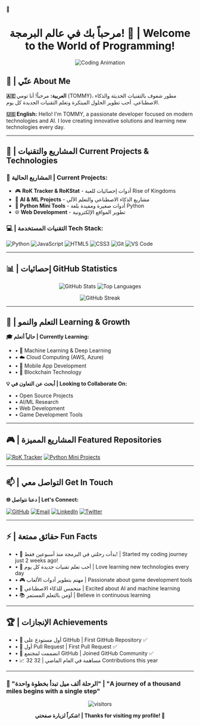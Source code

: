 👋

<div align="center">

# مرحباً بك في عالم البرمجة! 🌟 | Welcome to the World of Programming!

![Coding Animation](https://media.giphy.com/media/v1.Y2lkPTc5MGI3NjExdThsM2RpY3M4dWdlZnh2MGQzZnVubmw4bjIzazF4NjJjdjBjc3RjMiZlcD12c2FuaW0/gFuKsxrZnMmkh63rLB/giphy.gif)

</div>

## 🎯 | عنّي About Me

**🇦🇪 العربية:** مرحباً! أنا تومي (TOMMY)، مطور شغوف بالتقنيات الحديثة والذكاء الاصطناعي. أحب تطوير الحلول المبتكرة وتعلم التقنيات الجديدة كل يوم.

**🇺🇸 English:** Hello! I'm TOMMY, a passionate developer focused on modern technologies and AI. I love creating innovative solutions and learning new technologies every day.

---

## 🚀 | المشاريع والتقنيات Current Projects & Technologies

### 🔭 المشاريع الحالية | Current Projects:

- 🎮 **RoK Tracker & RoKStat** - أدوات إحصائيات للعبة Rise of Kingdoms
- 🤖 **AI & ML Projects** - مشاريع الذكاء الاصطناعي والتعلم الآلي  
- 🐍 **Python Mini Tools** - أدوات صغيرة ومفيدة بلغة Python
- 🌐 **Web Development** - تطوير المواقع الإلكترونية

### 💻 | التقنيات المستخدمة Tech Stack:

![Python](https://img.shields.io/badge/Python-3776AB?style=for-the-badge&logo=python&logoColor=white)
![JavaScript](https://img.shields.io/badge/JavaScript-F7DF1E?style=for-the-badge&logo=javascript&logoColor=black)
![HTML5](https://img.shields.io/badge/HTML5-E34F26?style=for-the-badge&logo=html5&logoColor=white)
![CSS3](https://img.shields.io/badge/CSS3-1572B6?style=for-the-badge&logo=css3&logoColor=white)
![Git](https://img.shields.io/badge/Git-F05032?style=for-the-badge&logo=git&logoColor=white)
![VS Code](https://img.shields.io/badge/VS_Code-007ACC?style=for-the-badge&logo=visual-studio-code&logoColor=white)

---

## 📊 | إحصائيات GitHub Statistics

<div align="center">

![GitHub Stats](https://github-readme-stats.vercel.app/api?username=Soul-19129&show_icons=true&theme=radical&hide_border=true)
![Top Languages](https://github-readme-stats.vercel.app/api/top-langs/?username=Soul-19129&layout=compact&theme=radical&hide_border=true)

![GitHub Streak](https://github-readme-streak-stats.herokuapp.com/?user=Soul-19129&theme=radical&hide_border=true)

</div>

---

## 🌱 | التعلم والنمو Learning & Growth

**🎓 حالياً أتعلم | Currently Learning:**
- • 🤖 Machine Learning & Deep Learning
- • ☁️ Cloud Computing (AWS, Azure)
- • 📱 Mobile App Development
- • 🔗 Blockchain Technology

**💡 أبحث عن التعاون في | Looking to Collaborate On:**
- • Open Source Projects
- • AI/ML Research
- • Web Development
- • Game Development Tools

---

## 🎮 | المشاريع المميزة Featured Repositories

[![RoK Tracker](https://github-readme-stats.vercel.app/api/pin/?username=Soul-19129&repo=RokTracker&theme=radical&hide_border=true)](https://github.com/Soul-19129/RokTracker)
[![Python Mini Projects](https://github-readme-stats.vercel.app/api/pin/?username=Soul-19129&repo=Soul191-Python-MiniTools&theme=radical&hide_border=true)](https://github.com/Soul-19129/Soul191-Python-MiniTools)

---

## 📫 | التواصل معي Get In Touch

**🌐 دعنا نتواصل | Let's Connect:**

[![GitHub](https://img.shields.io/badge/GitHub-100000?style=for-the-badge&logo=github&logoColor=white)](https://github.com/Soul-19129)
[![Email](https://img.shields.io/badge/Email-D14836?style=for-the-badge&logo=gmail&logoColor=white)](mailto:contact@example.com)
[![LinkedIn](https://img.shields.io/badge/LinkedIn-0077B5?style=for-the-badge&logo=linkedin&logoColor=white)](https://github.com/Soul-19129)
[![Twitter](https://img.shields.io/badge/Twitter-1DA1F2?style=for-the-badge&logo=twitter&logoColor=white)](https://github.com/Soul-19129)

---

## ⚡ | حقائق ممتعة Fun Facts

- • 🎯 بدأت رحلتي في البرمجة منذ أسبوعين فقط! | Started my coding journey just 2 weeks ago!
- • 🌟 أحب تعلم تقنيات جديدة كل يوم | Love learning new technologies every day
- • 🎮 مهتم بتطوير أدوات الألعاب | Passionate about game development tools
- • 🤖 متحمس للذكاء الاصطناعي | Excited about AI and machine learning
- • 📚 أؤمن بالتعلم المستمر | Believe in continuous learning

---

## 🏆 | الإنجازات Achievements

- • 🎉 أول مستودع على GitHub | First GitHub Repository ✅
- • 🔀 أول Pull Request | First Pull Request ✅
- • 🌟 انضممت لمجتمع GitHub | Joined GitHub Community ✅
- • 📈 32 مساهمة في العام الماضي | 32 Contributions this year

---

### 💫 "الرحلة ألف ميل تبدأ بخطوة واحدة" | "A journey of a thousand miles begins with a single step"

<div align="center">

![visitors](https://shields.io/badge/dynamic/json?color=f7ca18&label=visitors&query=value&url=https://api.countapi.xyz/hit/Soul-19129.github.io/visits)

**شكراً لزيارة صفحتي! | Thanks for visiting my profile! 🙏**

</div>
